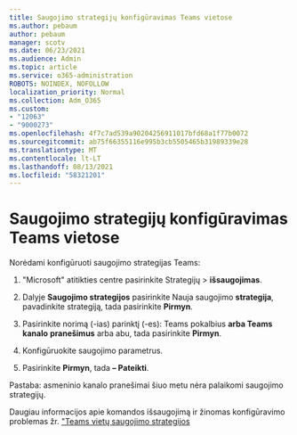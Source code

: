 ```yaml
---
title: Saugojimo strategijų konfigūravimas Teams vietose
ms.author: pebaum
author: pebaum
manager: scotv
ms.date: 06/23/2021
ms.audience: Admin
ms.topic: article
ms.service: o365-administration
ROBOTS: NOINDEX, NOFOLLOW
localization_priority: Normal
ms.collection: Adm_O365
ms.custom:
- "12063"
- "9000273"
ms.openlocfilehash: 4f7c7ad539a90204256911017bfd68a1f77b0072
ms.sourcegitcommit: ab75f66355116e995b3cb5505465b31989339e28
ms.translationtype: MT
ms.contentlocale: lt-LT
ms.lasthandoff: 08/13/2021
ms.locfileid: "58321201"
---
```

# <a name="configure-retention-policies-for-teams-locations"></a>Saugojimo strategijų konfigūravimas Teams vietose

Norėdami konfigūruoti saugojimo strategijas Teams:

1. "Microsoft" atitikties centre pasirinkite Strategijų  >  **išsaugojimas**.

1. Dalyje **Saugojimo strategijos** pasirinkite Nauja saugojimo **strategija**, pavadinkite strategiją, tada pasirinkite **Pirmyn**.

1. Pasirinkite norimą (-ias) parinktį (-es): Teams pokalbius **arba Teams kanalo** **pranešimus** arba abu, tada pasirinkite **Pirmyn**.

1. Konfigūruokite saugojimo parametrus. 

1. Pasirinkite **Pirmyn**, tada **– Pateikti**.

Pastaba: asmeninio kanalo pranešimai šiuo metu nėra palaikomi saugojimo strategijų.

Daugiau informacijos apie komandos išsaugojimą ir žinomas konfigūravimo problemas žr. ["Teams vietų saugojimo strategijos](https://docs.microsoft.com/microsoft-365/compliance/create-retention-policies#retention-policy-for-teams-locations)

